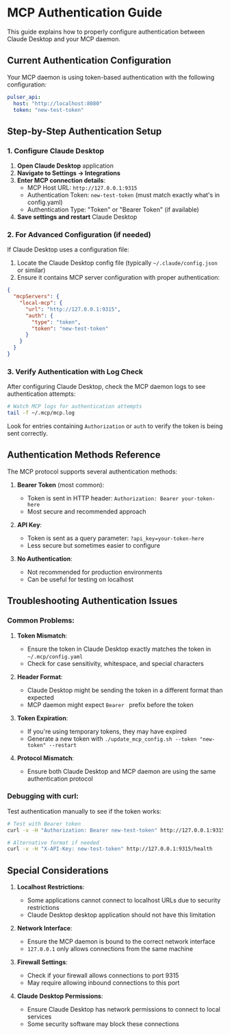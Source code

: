 # MCP Authentication Guide

This guide explains how to properly configure authentication between Claude Desktop and your MCP daemon.

## Current Authentication Configuration

Your MCP daemon is using token-based authentication with the following configuration:

```yaml
pulser_api:
  host: "http://localhost:8080"
  token: "new-test-token"
```

## Step-by-Step Authentication Setup

### 1. Configure Claude Desktop

1. **Open Claude Desktop** application
2. **Navigate to Settings → Integrations**
3. **Enter MCP connection details**:
   - MCP Host URL: `http://127.0.0.1:9315`
   - Authentication Token: `new-test-token` (must match exactly what's in config.yaml)
   - Authentication Type: "Token" or "Bearer Token" (if available)
4. **Save settings and restart** Claude Desktop

### 2. For Advanced Configuration (if needed)

If Claude Desktop uses a configuration file:

1. Locate the Claude Desktop config file (typically `~/.claude/config.json` or similar)
2. Ensure it contains MCP server configuration with proper authentication:

```json
{
  "mcpServers": {
    "local-mcp": {
      "url": "http://127.0.0.1:9315",
      "auth": {
        "type": "token",
        "token": "new-test-token"
      }
    }
  }
}
```

### 3. Verify Authentication with Log Check

After configuring Claude Desktop, check the MCP daemon logs to see authentication attempts:

```bash
# Watch MCP logs for authentication attempts
tail -f ~/.mcp/mcp.log
```

Look for entries containing `Authorization` or `auth` to verify the token is being sent correctly.

## Authentication Methods Reference

The MCP protocol supports several authentication methods:

1. **Bearer Token** (most common):
   - Token is sent in HTTP header: `Authorization: Bearer your-token-here`
   - Most secure and recommended approach

2. **API Key**:
   - Token is sent as a query parameter: `?api_key=your-token-here`
   - Less secure but sometimes easier to configure

3. **No Authentication**:
   - Not recommended for production environments
   - Can be useful for testing on localhost

## Troubleshooting Authentication Issues

### Common Problems:

1. **Token Mismatch**:
   - Ensure the token in Claude Desktop exactly matches the token in `~/.mcp/config.yaml`
   - Check for case sensitivity, whitespace, and special characters

2. **Header Format**:
   - Claude Desktop might be sending the token in a different format than expected
   - MCP daemon might expect `Bearer ` prefix before the token

3. **Token Expiration**:
   - If you're using temporary tokens, they may have expired
   - Generate a new token with `./update_mcp_config.sh --token "new-token" --restart`

4. **Protocol Mismatch**:
   - Ensure both Claude Desktop and MCP daemon are using the same authentication protocol

### Debugging with curl:

Test authentication manually to see if the token works:

```bash
# Test with Bearer token
curl -v -H "Authorization: Bearer new-test-token" http://127.0.0.1:9315/health

# Alternative format if needed
curl -v -H "X-API-Key: new-test-token" http://127.0.0.1:9315/health
```

## Special Considerations

1. **Localhost Restrictions**:
   - Some applications cannot connect to localhost URLs due to security restrictions
   - Claude Desktop desktop application should not have this limitation

2. **Network Interface**:
   - Ensure the MCP daemon is bound to the correct network interface
   - `127.0.0.1` only allows connections from the same machine

3. **Firewall Settings**:
   - Check if your firewall allows connections to port 9315
   - May require allowing inbound connections to this port

4. **Claude Desktop Permissions**:
   - Ensure Claude Desktop has network permissions to connect to local services
   - Some security software may block these connections